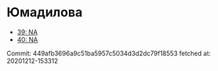# Юмадилова
- [39: NA](39.md)
- [40: NA](40.md)

Commit: 449afb3696a9c51ba5957c5034d3d2dc79f18553
 fetched at: 20201212-153312

